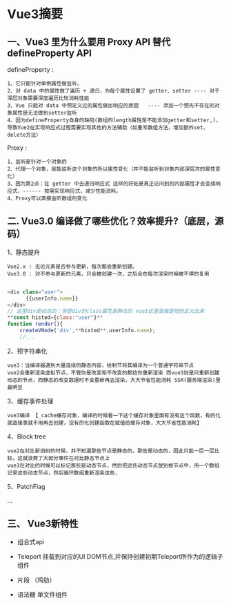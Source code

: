 # Vue3摘要

##  一、Vue3 里为什么要用 Proxy API 替代 defineProperty API

defineProperty :

    1、它只能针对单例属性做监听。
    2、对 data 中的属性做了遍历 + 递归，为每个属性设置了 getter、setter ---- 对于深层对象需要深度遍历比较消耗性能
    3、Vue 只能对 data 中预定义过的属性做出响应的原因   ---- 添加一个预先不存在的对象属性是无法做到setter监听
    4、因为defineProperty自身的缺陷(数组的length属性是不能添加getter和setter,)，导致Vue2在实现响应式过程需要实现其他的方法辅助（如重写数组方法、增加额外set、delete方法）

Proxy :

    1、监听是针对一个对象的
    2、代理一个对象，就能监听这个对象的所以属性变化（并不能监听到对象内部深层次的属性变化） 
    3、因为第2点：在 getter 中去递归响应式 这样的好处是真正访问到的内部属性才会变成响应式，------ 按需实现响应式，减少性能消耗。
    4、Proxy可以直接监听数组的变化


##  二. Vue3.0 编译做了哪些优化？效率提升?（底层，源码）

1、静态提升

    Vue2.x : 无论元素是否参与更新，每次都会重新创建。
    Vue3.0 : 对不参与更新的元素，只会被创建一次，之后会在每次渲染时候被不停的复用

```javascript

<div class="user">
      {{userInfo.name}}
</div>
// 这里div是动态的；但是div的class属性是静态的 vue3这里直接是把他定义出来
**const histed={class:"user"}**
function render(){
    createVNode('div',**histed**,userInfo.name);
    //...
```

2、预字符串化

    vue3：当编译器遇到大量连续的静态内容，绘制节将其编译为一个普通字符串节点
    vue2会重新渲染虚拟节点，不管你是改变和不改变的都给你重新渲染 而vue3则是只重新创建动态的节点，而静态的改变数据时不会重新再去渲染，大大节省性能消耗 SSR(服务端渲染)里最明显

3、缓存事件处理

    vue3编译 【_cache缓存对象，编译的时候看一下这个缓存对象里面有没有这个函数，有的化就直接拿就不用再去创建，没有的化创建函数在赋值给缓存对象，大大节省性能消耗】

4、Block tree

    vue2在对比新旧树的时候，并不知道那些节点是静态的，那些是动态的，因此只能一层一层比较，这就浪费了大部分事件在对比静态节点上
    vue3在对比的时候可以标记那些是动态节点，然后把这些动态节点放到根节点中，用一个数组记录这些动态节点，然后循环数组重新渲染这些，
    
5、PatchFlag

...


##  三、 Vue3新特性

+  组合式api

+  Teleport 挂载到对应的UI DOM节点,并保持创建初期Teleport所作为的逻辑子组件

+ 片段 （鸡肋）

+ 语法糖 单文件组件<script setup>

    非兼容变更

+ v-model 替代 原先的v-model.sync(v-bind.sync) <==> <input :modelValue="t" @update:modelValue = 't= $event' > 

+ key <template v-for> 的 key 应该设置在 <template> 标签上 (而不是设置在它的子节点上)。 

+ 2.x 版本中在一个元素上同时使用 v-if 和 v-for 时，v-for 会优先作用  /  3.x 版本中 v-if 总是优先于 v-for 生效。

+ v-bind 合并行为 v-bind 的绑定顺序会影响渲染结果

## 四、 为啥要有组合式api，有啥优点，区别于mixins...等

### 1、使用组合式api原因 及优点

+ 代码复用代码的抽离到单独的js

+ 能把逻辑关注点，集中到一个文件中进行抽离

+ 抽离代码的同时，代码不碎片化，可以将变量，函数集中在一起，减少分离掩盖的潜在逻辑问题

### 2、使用组合式api区别于mixins

- mixins其实只是option API(选项式API)混入，容易导致命名冲突覆盖，vs 组合API不用担心命名冲突

- mixin所有的选项都会被暴露 vs 组合API可以选择性的暴露方法，变量

### 3、主要事项

+ 执行setup函数的时候，还没有执行beforeCreate生命周期方法，所以无法使用data,methods，所以this指向的是undefined

+ setup函数只能是同步的，不能是异步的

+ 可以和option API(选项式API)混用，因为Compositon API（组合式API）本质只是注入API